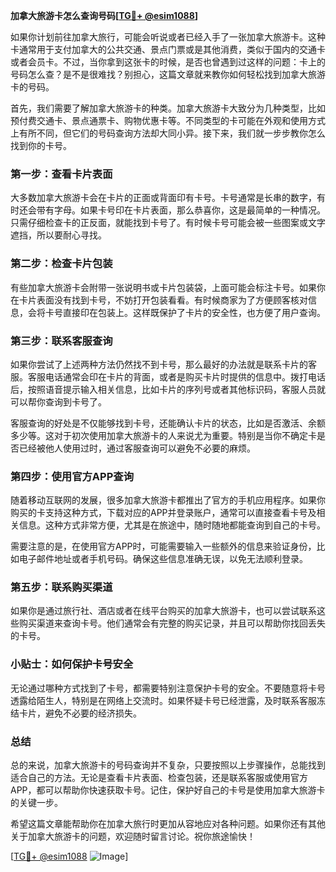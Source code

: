 **加拿大旅游卡怎么查询号码[[TG💪+ @esim1088](https://t.me/s/esim1088)]**

如果你计划前往加拿大旅行，可能会听说或者已经入手了一张加拿大旅游卡。这种卡通常用于支付加拿大的公共交通、景点门票或是其他消费，类似于国内的交通卡或者会员卡。不过，当你拿到这张卡的时候，是否也曾遇到过这样的问题：卡上的号码怎么查？是不是很难找？别担心，这篇文章就来教你如何轻松找到加拿大旅游卡的号码。

首先，我们需要了解加拿大旅游卡的种类。加拿大旅游卡大致分为几种类型，比如预付费交通卡、景点通票卡、购物优惠卡等。不同类型的卡可能在外观和使用方式上有所不同，但它们的号码查询方法却大同小异。接下来，我们就一步步教你怎么找到你的卡号。

### **第一步：查看卡片表面**
大多数加拿大旅游卡会在卡片的正面或背面印有卡号。卡号通常是长串的数字，有时还会带有字母。如果卡号印在卡片表面，那么恭喜你，这是最简单的一种情况。只需仔细检查卡的正反面，就能找到卡号了。有时候卡号可能会被一些图案或文字遮挡，所以要耐心寻找。

### **第二步：检查卡片包装**
有些加拿大旅游卡会附带一张说明书或卡片包装袋，上面可能会标注卡号。如果你在卡片表面没有找到卡号，不妨打开包装看看。有时候商家为了方便顾客核对信息，会将卡号直接印在包装上。这样既保护了卡片的安全性，也方便了用户查询。

### **第三步：联系客服查询**
如果你尝试了上述两种方法仍然找不到卡号，那么最好的办法就是联系卡片的客服。客服电话通常会印在卡片的背面，或者是购买卡片时提供的信息中。拨打电话后，按照语音提示输入相关信息，比如卡片的序列号或者其他标识码，客服人员就可以帮你查询到卡号了。

客服查询的好处是不仅能够找到卡号，还能确认卡片的状态，比如是否激活、余额多少等。这对于初次使用加拿大旅游卡的人来说尤为重要。特别是当你不确定卡是否已经被他人使用过时，通过客服查询可以避免不必要的麻烦。

### **第四步：使用官方APP查询**
随着移动互联网的发展，很多加拿大旅游卡都推出了官方的手机应用程序。如果你购买的卡支持这种方式，下载对应的APP并登录账户，通常可以直接查看卡号及相关信息。这种方式非常方便，尤其是在旅途中，随时随地都能查询到自己的卡号。

需要注意的是，在使用官方APP时，可能需要输入一些额外的信息来验证身份，比如电子邮件地址或者手机号码。确保这些信息准确无误，以免无法顺利登录。

### **第五步：联系购买渠道**
如果你是通过旅行社、酒店或者在线平台购买的加拿大旅游卡，也可以尝试联系这些购买渠道来查询卡号。他们通常会有完整的购买记录，并且可以帮助你找回丢失的卡号。

### **小贴士：如何保护卡号安全**
无论通过哪种方式找到了卡号，都需要特别注意保护卡号的安全。不要随意将卡号透露给陌生人，特别是在网络上交流时。如果怀疑卡号已经泄露，及时联系客服冻结卡片，避免不必要的经济损失。

### **总结**
总的来说，加拿大旅游卡的号码查询并不复杂，只要按照以上步骤操作，总能找到适合自己的方法。无论是查看卡片表面、检查包装，还是联系客服或使用官方APP，都可以帮助你快速获取卡号。记住，保护好自己的卡号是使用加拿大旅游卡的关键一步。

希望这篇文章能帮助你在加拿大旅行时更加从容地应对各种问题。如果你还有其他关于加拿大旅游卡的问题，欢迎随时留言讨论。祝你旅途愉快！

[[TG💪+ @esim1088](https://t.me/s/esim1088) ![Image](https://i.postimg.cc/4NQfJmqS/Snipaste-2025-05-13-00-14-12.png)]